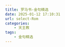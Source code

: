 ```yaml
---
title: 罗马书-金句精选
date: 2025-01-12 17:10:31
url: select-Rom
categories: 
    - 天主教
tags:
    - 金句精选
---
```

